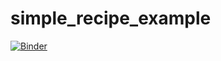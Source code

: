 # simple_recipe_example
[![Binder](https://mybinder.org/badge_logo.svg)](https://mybinder.org/v2/gh/joy-rosie/simple_recipe_example/master?filepath=wdiget_example.ipynb)
